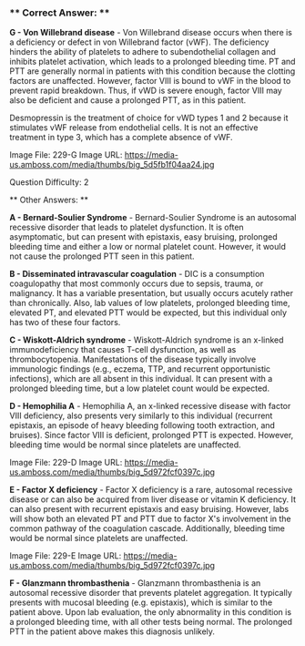 ### ** Correct Answer: **

**G - Von Willebrand disease** - Von Willebrand disease occurs when there is a deficiency or defect in von Willebrand factor (vWF). The deficiency hinders the ability of platelets to adhere to subendothelial collagen and inhibits platelet activation, which leads to a prolonged bleeding time. PT and PTT are generally normal in patients with this condition because the clotting factors are unaffected. However, factor VIII is bound to vWF in the blood to prevent rapid breakdown. Thus, if vWD is severe enough, factor VIII may also be deficient and cause a prolonged PTT, as in this patient.

Desmopressin is the treatment of choice for vWD types 1 and 2 because it stimulates vWF release from endothelial cells. It is not an effective treatment in type 3, which has a complete absence of vWF.

Image File: 229-G
Image URL: https://media-us.amboss.com/media/thumbs/big_5d5fb1f04aa24.jpg

Question Difficulty: 2

** Other Answers: **

**A - Bernard-Soulier Syndrome** - Bernard-Soulier Syndrome is an autosomal recessive disorder that leads to platelet dysfunction. It is often asymptomatic, but can present with epistaxis, easy bruising, prolonged bleeding time and either a low or normal platelet count. However, it would not cause the prolonged PTT seen in this patient.

**B - Disseminated intravascular coagulation** - DIC is a consumption coagulopathy that most commonly occurs due to sepsis, trauma, or malignancy. It has a variable presentation, but usually occurs acutely rather than chronically. Also, lab values of low platelets, prolonged bleeding time, elevated PT, and elevated PTT would be expected, but this individual only has two of these four factors.

**C - Wiskott-Aldrich syndrome** - Wiskott-Aldrich syndrome is an x-linked immunodeficiency that causes T-cell dysfunction, as well as thrombocytopenia. Manifestations of the disease typically involve immunologic findings (e.g., eczema, TTP, and recurrent opportunistic infections), which are all absent in this individual. It can present with a prolonged bleeding time, but a low platelet count would be expected.

**D - Hemophilia A** - Hemophilia A, an x-linked recessive disease with factor VIII deficiency, also presents very similarly to this individual (recurrent epistaxis, an episode of heavy bleeding following tooth extraction, and bruises). Since factor VIII is deficient, prolonged PTT is expected. However, bleeding time would be normal since platelets are unaffected.

Image File: 229-D
Image URL: https://media-us.amboss.com/media/thumbs/big_5d972fcf0397c.jpg

**E - Factor X deficiency** - Factor X deficiency is a rare, autosomal recessive disease or can also be acquired from liver disease or vitamin K deficiency. It can also present with recurrent epistaxis and easy bruising. However, labs will show both an elevated PT and PTT due to factor X's involvement in the common pathway of the coagulation cascade. Additionally, bleeding time would be normal since platelets are unaffected.

Image File: 229-E
Image URL: https://media-us.amboss.com/media/thumbs/big_5d972fcf0397c.jpg

**F - Glanzmann thrombasthenia** - Glanzmann thrombasthenia is an autosomal recessive disorder that prevents platelet aggregation. It typically presents with mucosal bleeding (e.g. epistaxis), which is similar to the patient above. Upon lab evaluation, the only abnormality in this condition is a prolonged bleeding time, with all other tests being normal. The prolonged PTT in the patient above makes this diagnosis unlikely.

